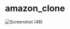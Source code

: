 # amazon_clone
![Screenshot (48)](https://github.com/JackAfro/amazon_clone/assets/112762165/e1b6438b-3084-46bf-9f4a-295c7f694f32)
